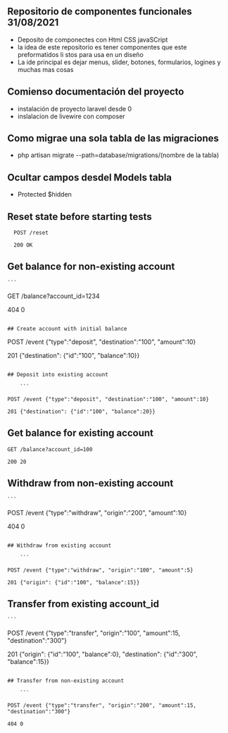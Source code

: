 ## Repositorio de componentes funcionales 31/08/2021

-   Deposito de componectes con Html CSS javaSCript
-   la idea de este repositorio es tener componentes que este preformatidos li stos para usa en un diseño
-   La ide principal es dejar menus, slider, botones, formularios, logines y muchas mas cosas

## Comienso documentación del proyecto

-   instalación de proyecto laravel desde 0
-   inslalacion de livewire con composer

## Como migrae una sola tabla de las migraciones

-   php artisan migrate --path=database/migrations/(nombre de la tabla)

## Ocultar campos desdel Models tabla

-   Protected \$hidden

## Reset state before starting tests

```
  POST /reset

  200 OK
```

## Get balance for non-existing account

    ```

GET /balance?account_id=1234

404 0
```

## Create account with initial balance

```
POST /event {"type":"deposit", "destination":"100", "amount":10}

201 {"destination": {"id":"100", "balance":10}}
```

## Deposit into existing account

    ```

POST /event {"type":"deposit", "destination":"100", "amount":10}

201 {"destination": {"id":"100", "balance":20}}

````

## Get balance for existing account
 ```
GET /balance?account_id=100

200 20
````

## Withdraw from non-existing account

    ```

POST /event {"type":"withdraw", "origin":"200", "amount":10}

404 0
```

## Withdraw from existing account

    ```

POST /event {"type":"withdraw", "origin":"100", "amount":5}

201 {"origin": {"id":"100", "balance":15}}
```

## Transfer from existing account_id

    ```

POST /event {"type":"transfer", "origin":"100", "amount":15, "destination":"300"}

201 {"origin": {"id":"100", "balance":0}, "destination": {"id":"300", "balance":15}}
```

## Transfer from non-existing account

    ```

POST /event {"type":"transfer", "origin":"200", "amount":15, "destination":"300"}

404 0
```
